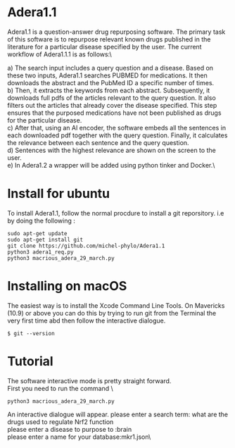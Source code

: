 # Adera1.1
Adera1.1 is a question-answer drug repurposing software. The primary task of this software is to repurpose relevant known drugs published in the literature for a  particular disease specified by the user. The current workflow of Adera1.1.1 is as follows:\

a)  The search input includes a query question and a disease.  Based on these two inputs, Adera1.1  searches PUBMED for medications. It then downloads the abstract and the PubMed ID a specific number of times. \
 b) Then, it extracts the keywords from each abstract. Subsequently, it downloads full pdfs of the articles relevant to the query question. It also filters out the articles that already cover the disease specified. This step ensures that the purposed medications have not been published as drugs for the particular disease. \
c) After that, using an AI encoder, the software embeds all the sentences in each downloaded pdf together with the query question. Finally, it calculates the relevance between each sentence and the query question.\
d) Sentences with the highest relevance are shown on the screen to the user. \
e) In Adera1.2 a wrapper will be added using python tinker and Docker.\
 
# Install for ubuntu 
To install Adera1.1, follow the normal procdure to install a git reporsitory. i.e by doing the following :
```
sudo apt-get update
sudo apt-get install git
git clone https://github.com/michel-phylo/Adera1.1
python3 adera1_req.py
python3 macrious_adera_29_march.py
```

# Installing on macOS
The easiest way is  to install the Xcode Command Line Tools. On Mavericks (10.9) or above you can do this  by trying to run git from the Terminal the very first time abd then follow the interactive dialogue.
```
$ git --version
```


# Tutorial
The software interactive mode is pretty straight forward. \
First you need to run the command \
```
python3 macrious_adera_29_march.py
```
An interactive dialogue will appear. 
please enter a search term: what are the drugs used to regulate Nrf2 function\
please enter a disease to purpose to :brain \
please enter a name for your database:mkr1.json\







